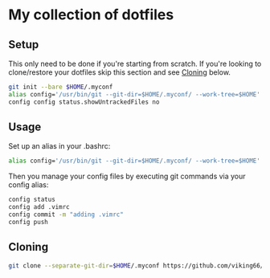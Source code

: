 My collection of dotfiles
=========================
Setup
-----
This only need to be done if you're starting from scratch. If you're looking to clone/restore your dotfiles skip this section and see [Cloning](#cloning) below.
``` bash
git init --bare $HOME/.myconf
alias config='/usr/bin/git --git-dir=$HOME/.myconf/ --work-tree=$HOME'
config config status.showUntrackedFiles no
```

Usage
-----
Set up an alias in your .bashrc:
``` bash
alias config='/usr/bin/git --git-dir=$HOME/.myconf/ --work-tree=$HOME'
```
Then you manage your config files by executing git commands via your config alias:
``` bash
config status
config add .vimrc
config commit -m "adding .vimrc"
config push
```

Cloning
-------
``` bash
git clone --separate-git-dir=$HOME/.myconf https://github.com/viking66/myconf.git $HOME
```
